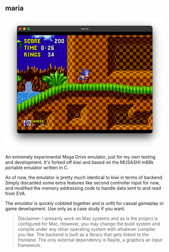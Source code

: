 ## maria

<p align="center">
  <img src="repores/sonic.png"/>
</p>

An extremely experimental Mega Drive emulator, just for my own testing and development. It's forked off kiwi and based on the MUSASHI m68k portable emulator written in C.

As of now, the emulator is pretty much identical to kiwi in terms of backend. Simply discarded some extra features like second controller input for now, and modified the memory addressing code to handle data sent to and read from EVA.

The emulator is quickly cobbled together and is unfit for casual gameplay or game development. Use only as a case study if you want.

> Disclaimer: I primarily work on Mac systems and as is the project is configured for Mac. However, you may change the build system and compile under any other operating system with whatever compiler you like. The backend is built as a library that gets linked to the frontend. The only external dependency is Raylib, a graphics an input framework.

